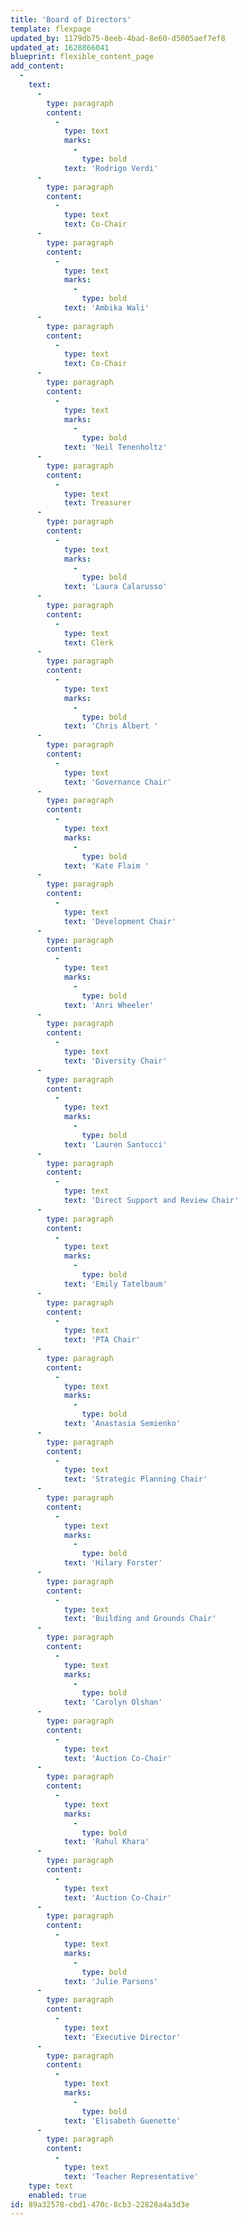 ```yaml
---
title: 'Board of Directors'
template: flexpage
updated_by: 1179db75-8eeb-4bad-8e60-d5005aef7ef8
updated_at: 1628866041
blueprint: flexible_content_page
add_content:
  -
    text:
      -
        type: paragraph
        content:
          -
            type: text
            marks:
              -
                type: bold
            text: 'Rodrigo Verdi'
      -
        type: paragraph
        content:
          -
            type: text
            text: Co-Chair
      -
        type: paragraph
        content:
          -
            type: text
            marks:
              -
                type: bold
            text: 'Ambika Wali'
      -
        type: paragraph
        content:
          -
            type: text
            text: Co-Chair
      -
        type: paragraph
        content:
          -
            type: text
            marks:
              -
                type: bold
            text: 'Neil Tenenholtz'
      -
        type: paragraph
        content:
          -
            type: text
            text: Treasurer
      -
        type: paragraph
        content:
          -
            type: text
            marks:
              -
                type: bold
            text: 'Laura Calarusso'
      -
        type: paragraph
        content:
          -
            type: text
            text: Clerk
      -
        type: paragraph
        content:
          -
            type: text
            marks:
              -
                type: bold
            text: 'Chris Albert '
      -
        type: paragraph
        content:
          -
            type: text
            text: 'Governance Chair'
      -
        type: paragraph
        content:
          -
            type: text
            marks:
              -
                type: bold
            text: 'Kate Flaim '
      -
        type: paragraph
        content:
          -
            type: text
            text: 'Development Chair'
      -
        type: paragraph
        content:
          -
            type: text
            marks:
              -
                type: bold
            text: 'Anri Wheeler'
      -
        type: paragraph
        content:
          -
            type: text
            text: 'Diversity Chair'
      -
        type: paragraph
        content:
          -
            type: text
            marks:
              -
                type: bold
            text: 'Lauren Santucci'
      -
        type: paragraph
        content:
          -
            type: text
            text: 'Direct Support and Review Chair'
      -
        type: paragraph
        content:
          -
            type: text
            marks:
              -
                type: bold
            text: 'Emily Tatelbaum'
      -
        type: paragraph
        content:
          -
            type: text
            text: 'PTA Chair'
      -
        type: paragraph
        content:
          -
            type: text
            marks:
              -
                type: bold
            text: 'Anastasia Semienko'
      -
        type: paragraph
        content:
          -
            type: text
            text: 'Strategic Planning Chair'
      -
        type: paragraph
        content:
          -
            type: text
            marks:
              -
                type: bold
            text: 'Hilary Forster'
      -
        type: paragraph
        content:
          -
            type: text
            text: 'Building and Grounds Chair'
      -
        type: paragraph
        content:
          -
            type: text
            marks:
              -
                type: bold
            text: 'Carolyn Olshan'
      -
        type: paragraph
        content:
          -
            type: text
            text: 'Auction Co-Chair'
      -
        type: paragraph
        content:
          -
            type: text
            marks:
              -
                type: bold
            text: 'Rahul Khara'
      -
        type: paragraph
        content:
          -
            type: text
            text: 'Auction Co-Chair'
      -
        type: paragraph
        content:
          -
            type: text
            marks:
              -
                type: bold
            text: 'Julie Parsons'
      -
        type: paragraph
        content:
          -
            type: text
            text: 'Executive Director'
      -
        type: paragraph
        content:
          -
            type: text
            marks:
              -
                type: bold
            text: 'Elisabeth Guenette'
      -
        type: paragraph
        content:
          -
            type: text
            text: 'Teacher Representative'
    type: text
    enabled: true
id: 89a32578-cbd1-470c-8cb3-22828a4a3d3e
---
```

